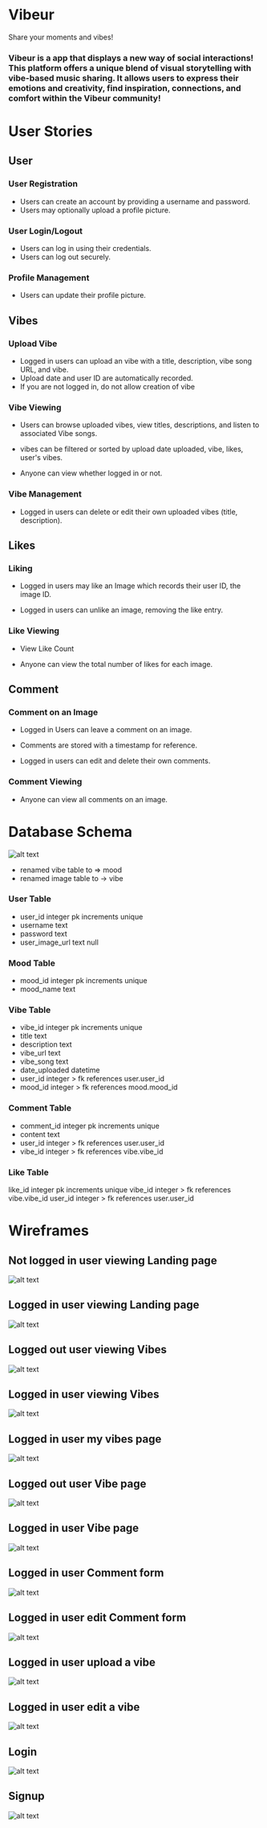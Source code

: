 # Vibeur
Share your moments and vibes!

### Vibeur is a app that displays a new way of social interactions! This platform offers a unique blend of visual storytelling with vibe-based music sharing. It allows users to express their emotions and creativity, find inspiration, connections, and comfort within the Vibeur community!

# User Stories

## User

### User Registration
- Users can create an account by providing a username and password.
- Users may optionally upload a profile picture.

### User Login/Logout
- Users can log in using their credentials.
- Users can log out securely.

### Profile Management
- Users can update their profile picture.

## Vibes

### Upload Vibe
- Logged in users can upload an vibe with a title, description, vibe song URL, and vibe.
- Upload date and user ID are automatically recorded.
- If you are not logged in, do not allow creation of vibe

### Vibe Viewing

- Users can browse uploaded vibes, view titles, descriptions, and listen to associated Vibe songs.

- vibes can be filtered or sorted by upload date uploaded, vibe, likes, user's vibes.

- Anyone can view whether logged in or not.

### Vibe Management

- Logged in users can delete or edit their own uploaded vibes (title, description).


## Likes

### Liking

- Logged in users may like an Image which records their user ID, the image ID.

- Logged in users can unlike an image, removing the like entry.

### Like Viewing

- View Like Count

- Anyone can view the total number of likes for each image.


## Comment

### Comment on an Image


- Logged in Users can leave a comment on an image.

- Comments are stored with a timestamp for reference.

- Logged in users can edit and delete their own comments.

### Comment Viewing

- Anyone can view all comments on an image.


# Database Schema
![alt text](images/db%20schema/image.png)


- renamed vibe table to => mood
- renamed image table to -> vibe

### User Table
- user_id integer pk increments unique
- username text
- password text
- user_image_url text null

### Mood Table
- mood_id integer pk increments unique
- mood_name text

### Vibe Table
- vibe_id integer pk increments unique
- title text
- description text
- vibe_url text
- vibe_song text
- date_uploaded datetime
- user_id integer > fk references user.user_id
- mood_id integer > fk references mood.mood_id

### Comment Table
- comment_id integer pk increments unique
- content text
- user_id integer > fk references user.user_id
- vibe_id integer > fk references vibe.vibe_id

### Like Table
like_id integer pk increments unique
vibe_id integer > fk references vibe.vibe_id
user_id integer > fk references user.user_id


# Wireframes

## Not logged in user viewing Landing page
![alt text](images/wireframes/image-2.png)

## Logged in user viewing Landing page
![alt text](images/wireframes/image-1.png)

## Logged out user viewing Vibes
![alt text](images/wireframes/image-4.png)

## Logged in user viewing Vibes
![alt text](images/wireframes/image-5.png)

## Logged in user my vibes page
![alt text](images/wireframes/image-6.png)

## Logged out user Vibe page 
![alt text](images/wireframes/image-8.png)

## Logged in user Vibe page 
![alt text](images/wireframes/image-11.png)

## Logged in user Comment form
![alt text](images/wireframes/image-10.png)

## Logged in user edit Comment form
![alt text](images/wireframes/editcomment.png)

## Logged in user upload a vibe
![alt text](images/wireframes/image-3.png)

## Logged in user edit a vibe
![alt text](images/wireframes/edit.png)

## Login
![alt text](images/wireframes/login.png)

## Signup
![alt text](images/wireframes/signup.png)
